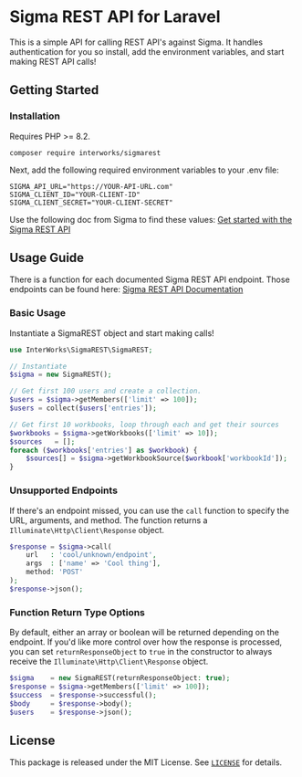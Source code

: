 # Sigma REST API for Laravel

This is a simple API for calling REST API's against Sigma. It handles authentication for you so install, add the environment variables, and start making REST API calls!

## Getting Started

### Installation

Requires PHP >= 8.2.

```shell
composer require interworks/sigmarest
```

Next, add the following required environment variables to your .env file:

```env
SIGMA_API_URL="https://YOUR-API-URL.com"
SIGMA_CLIENT_ID="YOUR-CLIENT-ID"
SIGMA_CLIENT_SECRET="YOUR-CLIENT-SECRET"
```

Use the following doc from Sigma to find these values: [Get started with the Sigma REST API](https://help.sigmacomputing.com/reference/get-started-sigma-api)

## Usage Guide

There is a function for each documented Sigma REST API endpoint. Those endpoints can be found here: [Sigma REST API Documentation](https://help.sigmacomputing.com/reference/listconnections)

### Basic Usage

Instantiate a SigmaREST object and start making calls!

```php
use InterWorks\SigmaREST\SigmaREST;

// Instantiate
$sigma = new SigmaREST();

// Get first 100 users and create a collection.
$users = $sigma->getMembers(['limit' => 100]);
$users = collect($users['entries']);

// Get first 10 workbooks, loop through each and get their sources
$workbooks = $sigma->getWorkbooks(['limit' => 10]);
$sources   = [];
foreach ($workbooks['entries'] as $workbook) {
    $sources[] = $sigma->getWorkbookSource($workbook['workbookId']);
}
```

### Unsupported Endpoints

If there's an endpoint missed, you can use the `call` function to specify the URL, arguments, and method. The function returns a `Illuminate\Http\Client\Response` object.

```php
$response = $sigma->call(
    url   : 'cool/unknown/endpoint',
    args  : ['name' => 'Cool thing'],
    method: 'POST'
);
$response->json();
```

### Function Return Type Options

By default, either an array or boolean will be returned depending on the endpoint. If you'd like more control over how the response is processed, you can set `returnResponseObject` to `true` in the constructor to always receive the `Illuminate\Http\Client\Response` object.

```php
$sigma    = new SigmaREST(returnResponseObject: true);
$response = $sigma->getMembers(['limit' => 100]);
$success  = $response->successful();
$body     = $response->body();
$users    = $response->json();
```

## License

This package is released under the MIT License. See [`LICENSE`](LICENSE.md) for details.

